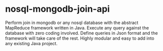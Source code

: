 # nosql-mongodb-join-api
Perform join in mongodb or any nosql database with the abstract MapReduce framework written in Java. Execute any query against the database with zero coding involved. Define queries in Json format and the framework will take care of the rest. Highly modular and easy to add into any existing Java project.
